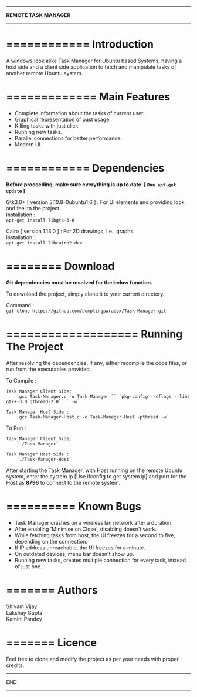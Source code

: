 *******************
**REMOTE TASK MANAGER**
*******************


============
Introduction
============

A windows look alike Task Manager for Ubuntu based Systems, having a host side and a client side application to fetch and manipulate tasks of another remote Ubuntu system.


=============
Main Features
=============

* Complete information about the tasks of current user.  
* Graphical representation of past usage.  
* Killing tasks with just click.  
* Running new tasks.  
* Parallel connections for better performance.  
* Modern UI.


============
Dependencies
============

**Before proceeding, make sure everything is up to date. [ `Run apt-get update` ]**

Gtk3.0+ [ version 3.10.8-0ubuntu1.6 ] : For UI elements and providing look and feel to the project.  
Installation :  
	`apt-get install libgtk-3-0`

Cairo [ version 1.13.0 ] : For 2D drawings, i.e., graphs.  
Installation :  
	`apt-get install libcairo2-dev`


========
Download
========

**Git dependencies must be resolved for the below function.**

To download the project, simply clone it to your current directory.  

Command :  
	`git clone https://github.com/dumplingparadox/Task-Manager.git`


===================
Running The Project
===================

After resolving the dependencies, if any, either recompile the code files, or run from the executables provided.

To Compile :

	Task Manager Client Side:
		`gcc Task-Manager.c -o Task-Manager `` `pkg-config --cflags --libs gtk+-3.0 gthread-2.0`` ` -w`

	Task Manager Host Side :
		`gcc Task-Manager-Host.c -o Task-Manager-Host -pthread -w`

To Run :

	Task Manager Client Side:
		`./Task-Manager`

	Task Manager Host Side :
		`./Task-Manager-Host`

After starting the Task Manager, with Host running on the remote Ubuntu system, enter the system ip [Use ifconfig to get system ip] and port for the Host as **8796** to connect to the remote system.

==========
Known Bugs
==========

* Task Manager crashes on a wireless lan network after a duration.
* After enabling 'Minimise on Close', disabling doesn't work.
* While fetching tasks from host, the UI freezes for a second to five, depending on the connection.
* If IP address unreachable, the UI freezes for a minute.
* On outdated devices, menu bar doesn't show up.
* Running new tasks, creates multiple connection for every task, instead of just one.


=======
Authors
=======

Shivam Vijay  
Lakshay Gupta  
Kamini Pandey  

=======
Licence
=======

Feel free to clone and modify the project as per your needs with proper credits.

***
END
***
